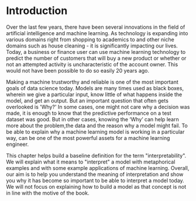 # Introduction

Over the last few years, there have been several innovations in the field of artificial intelligence and machine learning. As technology is expanding into various domains right from shopping to academics to  and other niche domains such as house cleaning - it is significantly impacting our lives. Today, a business or finance user can use machine learning technology to predict the number of customers that will buy a new product or whether or not an attempted activity is uncharacteristic of the account owner. This would not have been possible to do so easily 20 years ago.

Making a machine trustworthy and reliable is one of the most important goals of data science today. Models are many times used as black boxes, wherein we give a particular input, know little of what happens inside the model, and get an output. But an important question that often gets overlooked is 'Why?' In some cases, one might not care why a decision was made, it is enough to know that the predictive performance on a test dataset was good. But in other cases, knowing the ‘Why’ can help learn more about the problem,the data and the reason why a model might fail. To be able to explain why a machine learning model is working in a particular way, can be one of the most powerful assets for a machine learning engineer.

This chapter helps build a baseline definition for the term "interpretability". We will explain what it means to "interpret" a model with metaphorical examples and with some example applications of machine learning.  Overall, our aim is to help you understand the meaning of interpretation and show you why it has become so important to be able to interpret a model today. We will not focus on explaining how to build a model as that concept is not in line with the motive of the book. 

